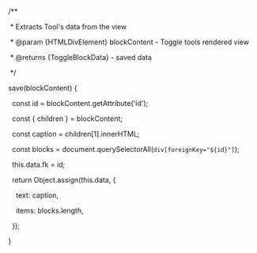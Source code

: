   /**

   * Extracts Tool's data from the view

   * @param {HTMLDivElement} blockContent - Toggle tools rendered view

   * @returns {ToggleBlockData} - saved data

   */

  save(blockContent) {

    const id = blockContent.getAttribute('id');

    const { children } = blockContent;

    const caption = children[1].innerHTML;

    const blocks = document.querySelectorAll(`div[foreignKey="${id}"]`);

    this.data.fk = id;

  

    return Object.assign(this.data, {

      text: caption,

      items: blocks.length,

    });

  }